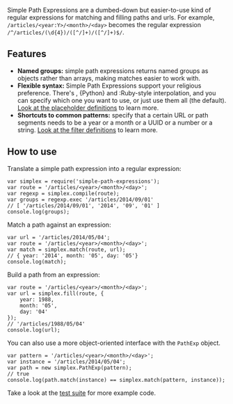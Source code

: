 Simple Path Expressions are a dumbed-down but easier-to-use kind of regular expressions for matching and filling paths and urls. For example, `/articles/<year:Y>/<month>/<day>` becomes the regular expression `/^/articles/(\d{4})/([^/]+)/([^/]+)$/`.

## Features

* **Named groups:** simple path expressions returns named groups as objects rather than arrays, making matches easier to work with.
* **Flexible syntax:** Simple Path Expressions support your religious preference. There's <UNIX>, {Python} and :Ruby-style interpolation, and you can specify which one you want to use, or just use them all (the default). [Look at the placeholder definitions](https://github.com/stdbrouw/simple-path-expressions/tree/master/src/placeholders.coffee) to learn more.
* **Shortcuts to common patterns:** specify that a certain URL or path segments needs to be a year or a month or a UUID or a number or a string. [Look at the filter definitions](https://github.com/stdbrouw/simple-path-expressions/tree/master/src/filters.coffee) to learn more.

## How to use

Translate a simple path expression into a regular expression: 

    var simplex = require('simple-path-expressions');
    var route = '/articles/<year>/<month>/<day>';
    var regexp = simplex.compile(route);
    var groups = regexp.exec '/articles/2014/09/01'
    // [ '/articles/2014/09/01', '2014', '09', '01' ]
    console.log(groups);

Match a path against an expression: 

    var url = '/articles/2014/05/04';
    var route = '/articles/<year>/<month>/<day>';
    var match = simplex.match(route, url);
    // { year: '2014', month: '05', day: '05'}
    console.log(match);

Build a path from an expression: 

    var route = '/articles/<year>/<month>/<day>';
    var url = simplex.fill(route, {
        year: 1988, 
        month: '05', 
        day: '04'
    });
    // '/articles/1988/05/04'
    console.log(url);

You can also use a more object-oriented interface with the `PathExp` object.

    var pattern = '/articles/<year>/<month>/<day>';
    var instance = '/articles/2014/05/04';
    var path = new simplex.PathExp(pattern);
    // true
    console.log(path.match(instance) == simplex.match(pattern, instance));

Take a look at the [test suite](https://github.com/stdbrouw/simple-path-expressions/tree/master/test/index.coffee) for more example code.
